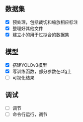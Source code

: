## 数据集
- [x] 预处理，包括裁切和缩放相应标注
- [x] 整理好其他文件
- [x] 建立小的用于过拟合的数据集
## 模型
- [x] 搭建YOLOv3模型
- [x] 写训练函数，部分参数在cfg上
- [ ] 可视化结果
## 调试
- [ ] 调节
- [ ] 命令行运行，调节 